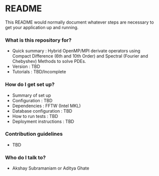 # README #

This README would normally document whatever steps are necessary to get your application up and running.

### What is this repository for? ###

* Quick summary : Hybrid OpenMP/MPI derivate operators using Compact Difference (6th and 10th Order) and Spectral (Fourier and Chebyshev) Methods to solve PDEs.
* Version : TBD
* Tutorials : TBD/Incomplete

### How do I get set up? ###

* Summary of set up
* Configuration : TBD
* Dependencies : FFTW (Intel MKL)
* Database configuration : TBD
* How to run tests : TBD
* Deployment instructions : TBD

### Contribution guidelines ###

* TBD

### Who do I talk to? ###

* Akshay Subramaniam or Aditya Ghate